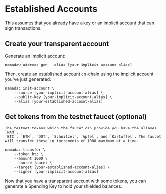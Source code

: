 # Established Accounts

This assumes that you already have a key or an implicit account that can sign transactions. 

## Create your transparent account

Generate an implicit account:

```shell
namadaw address gen --alias [your-implicit-account-alias]
```

Then, create an established account on-chain using the implicit account you've just generated:

```shell
namadac init-account \
    --source [your-implicit-account-alias] \
    --public-key [your-implicit-account-alias] \
    --alias [your-established-account-alias]
```



## Get tokens from the testnet faucet (optional)

```admonish info "Testnet Faucet Tokens"
The testnet tokens which the faucet can provide you have the aliases `NAM`,
`BTC`, `ETH`, `DOT`, `Schnitzel`, `Apfel`, and `Kartoffel`. The faucet
will transfer these in increments of 1000 maximum at a time.
```

```shell
namadac transfer \
    --token btc \
    --amount 1000 \
    --source faucet \
    --target [your-established-account-alias] \
    --signer [your-implicit-account-alias]
```

Now that you have a transparent account with some tokens, you can generate a Spending Key to hold your shielded balances.